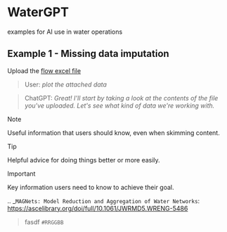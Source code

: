 
# WaterGPT
examples for AI use in water operations

Example 1 - Missing data imputation
-----------

Upload the [flow excel file](data)

> User: *plot the attached data*

> ChatGPT: *Great! I'll start by taking a look at the contents of the file you've uploaded. Let's see what kind of data we're working with.*



> [!NOTE]
> Useful information that users should know, even when skimming content.

> [!TIP]
> Helpful advice for doing things better or more easily.

> [!IMPORTANT]
> Key information users need to know to achieve their goal.

.. _`MAGNets: Model Reduction and Aggregation of Water Networks`: https://ascelibrary.org/doi/full/10.1061/JWRMD5.WRENG-5486


> fasdf `#RRGGBB`
